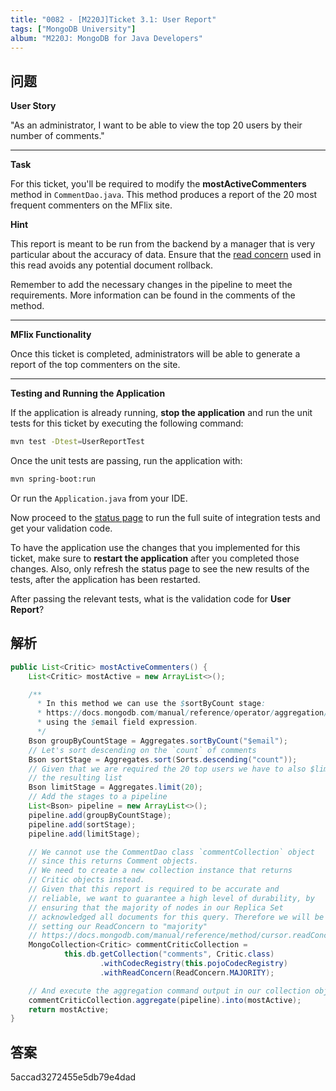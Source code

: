 ```yaml
---
title: "0082 - [M220J]Ticket 3.1: User Report"
tags: ["MongoDB University"]
album: "M220J: MongoDB for Java Developers"
---
```


## 问题

**User Story**

"As an administrator, I want to be able to view the top 20 users by their number of comments."

---

**Task**

For this ticket, you'll be required to modify the **mostActiveCommenters** method in `CommentDao.java`. This method produces a report of the 20 most frequent commenters on the MFlix site.

**Hint**

This report is meant to be run from the backend by a manager that is very particular about the accuracy of data. Ensure that the [read concern](https://docs.mongodb.com/manual/reference/read-concern/index.html) used in this read avoids any potential document rollback.

Remember to add the necessary changes in the pipeline to meet the requirements. More information can be found in the comments of the method.

---

**MFlix Functionality**

Once this ticket is completed, administrators will be able to generate a report of the top commenters on the site.

---

**Testing and Running the Application**

If the application is already running, **stop the application** and run the unit tests for this ticket by executing the following command:

```bash
mvn test -Dtest=UserReportTest
```

Once the unit tests are passing, run the application with:

```bash
mvn spring-boot:run
```

Or run the `Application.java` from your IDE.

Now proceed to the [status page](http://localhost:5000/status) to run the full suite of integration tests and get your validation code.

To have the application use the changes that you implemented for this ticket, make sure to **restart the application** after you completed those changes. Also, only refresh the status page to see the new results of the tests, after the application has been restarted.

After passing the relevant tests, what is the validation code for **User Report**?

<!--more-->

## 解析

```java
public List<Critic> mostActiveCommenters() {
    List<Critic> mostActive = new ArrayList<>();

    /**
      * In this method we can use the $sortByCount stage:
      * https://docs.mongodb.com/manual/reference/operator/aggregation/sortByCount/index.html
      * using the $email field expression.
      */
    Bson groupByCountStage = Aggregates.sortByCount("$email");
    // Let's sort descending on the `count` of comments
    Bson sortStage = Aggregates.sort(Sorts.descending("count"));
    // Given that we are required the 20 top users we have to also $limit
    // the resulting list
    Bson limitStage = Aggregates.limit(20);
    // Add the stages to a pipeline
    List<Bson> pipeline = new ArrayList<>();
    pipeline.add(groupByCountStage);
    pipeline.add(sortStage);
    pipeline.add(limitStage);

    // We cannot use the CommentDao class `commentCollection` object
    // since this returns Comment objects.
    // We need to create a new collection instance that returns
    // Critic objects instead.
    // Given that this report is required to be accurate and
    // reliable, we want to guarantee a high level of durability, by
    // ensuring that the majority of nodes in our Replica Set
    // acknowledged all documents for this query. Therefore we will be
    // setting our ReadConcern to "majority"
    // https://docs.mongodb.com/manual/reference/method/cursor.readConcern/
    MongoCollection<Critic> commentCriticCollection =
            this.db.getCollection("comments", Critic.class)
                    .withCodecRegistry(this.pojoCodecRegistry)
                    .withReadConcern(ReadConcern.MAJORITY);

    // And execute the aggregation command output in our collection object.
    commentCriticCollection.aggregate(pipeline).into(mostActive);
    return mostActive;
}
```

## 答案

5accad3272455e5db79e4dad
